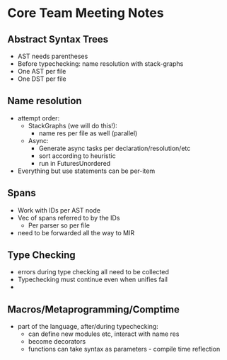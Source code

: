 
# Core Team Meeting Notes

## Abstract Syntax Trees
* AST needs parentheses
* Before typechecking: name resolution with stack-graphs
* One AST per file
* One DST per file

## Name resolution
* attempt order:
  * StackGraphs (we will do this!):
    * name res per file as well (parallel)
  * Async:
    * Generate async tasks per declaration/resolution/etc
    * sort according to heuristic
    * run in FuturesUnordered
* Everything but use statements can be per-item

## Spans
* Work with IDs per AST node
* Vec of spans referred to by the IDs
  * Per parser so per file
* need to be forwarded all the way to MIR

## Type Checking
* errors during type checking all need to be collected
* Typechecking must continue even when unifies fail
* 

## Macros/Metaprogramming/Comptime
* part of the language, after/during typechecking:
  * can define new modules etc, interact with name res
  * become decorators
  * functions can take syntax as parameters - compile time reflection
